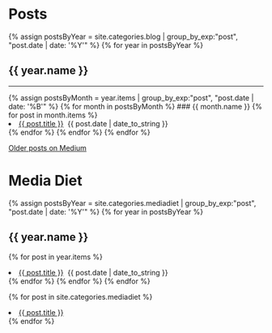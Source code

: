 # Posts

{% assign postsByYear = site.categories.blog | group_by_exp:"post", "post.date | date: '%Y'" %}
{% for year in postsByYear %}
## {{ year.name }}
<hr>
{% assign postsByMonth = year.items | group_by_exp:"post", "post.date | date: '%B'" %}
{% for month in postsByMonth %}
### {{ month.name }}
{% for post in month.items %}
<li><a href="{{ post.url }}">{{ post.title }}</a>
&nbsp;<span>{{ post.date | date_to_string }}</span></li>
{% endfor %}
{% endfor %}
{% endfor %}

[Older posts on Medium](https://medium.com/@brookshelley/)

# Media Diet

{% assign postsByYear = site.categories.mediadiet | group_by_exp:"post", "post.date | date: '%Y'" %}
{% for year in postsByYear %}
## {{ year.name }}
{% for post in year.items %}
<li><a href="{{ post.url }}">{{ post.title }}</a>
&nbsp;<span>{{ post.date | date_to_string }}</span></li>
{% endfor %}
{% endfor %}
{% endfor %}


{% for post in site.categories.mediadiet %}
<li>
<a href="{{ post.url }}">{{ post.title }}</a>
</li>
{% endfor %}
